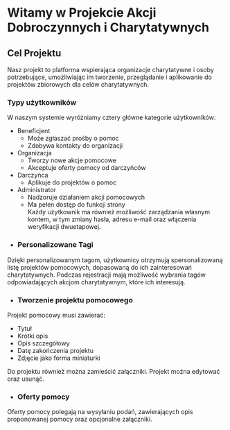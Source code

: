 # Witamy w Projekcie Akcji Dobroczynnych i Charytatywnych
## Cel Projektu
Nasz projekt to platforma wspierająca organizacje charytatywne i osoby potrzebujące, umożliwiając im tworzenie, przeglądanie i aplikowanie do projektów zbiorowych dla celów charytatywnych.



### Typy użytkowników
W naszym systemie wyróżniamy cztery główne kategorie użytkowników:
- Beneficjent
    - Może zgłaszać prośby o pomoc
    - Zdobywa kontakty do organizacji
- Organizacja
    - Tworzy nowe akcje pomocowe
    - Akceptuje oferty pomocy od darczyńców
- Darczyńca
    - Aplikuje do projektów o pomoc
- Administrator
    - Nadzoruje działaniem akcji pomocowych
    - Ma pełen dostęp do funkcji strony <br>
  Każdy użytkownik ma również możliwość zarządzania własnym kontem, w tym zmiany hasła, adresu e-mail oraz włączenia weryfikacji dwuetapowej.
- ### Personalizowane Tagi
Dzięki personalizowanym tagom, użytkownicy otrzymują spersonalizowaną listę projektów pomocowych, dopasowaną do ich zainteresowań charytatywnych. Podczas rejestracji mają możliwość wybrania tagów odpowiadających akcjom charytatywnym, które ich interesują.

- ### Tworzenie projektu pomocowego
Projekt pomocowy musi zawierać:
- Tytuł
- Krótki opis
- Opis szczegółowy
- Datę zakończenia projektu
- Zdjęcie jako forma miniaturki <br>

Do projektu również można zamieścić załączniki. 
Projekt można edytować oraz usunąć.

- ### Oferty pomocy
Oferty pomocy polegają na wysyłaniu podań, zawierających opis proponowanej pomocy oraz opcjonalne załączniki.
